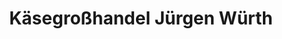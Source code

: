 ---
title: "Käsegroßhandel Jürgen Würth"
url: /schwabach-limbach/kaesegrosshandel-juergen-wuerth/
shop: Feinkost
---